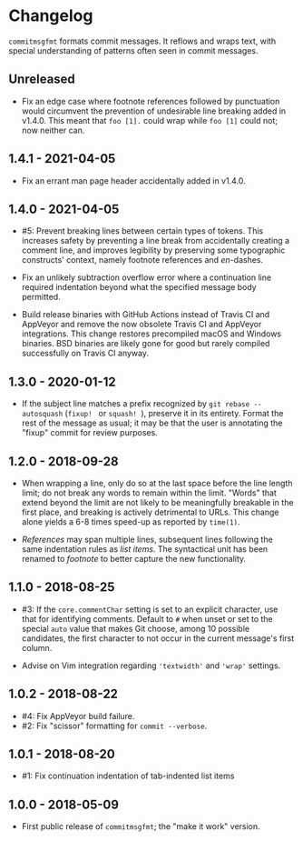 # Changelog

`commitmsgfmt` formats commit messages. It reflows and wraps text, with special
understanding of patterns often seen in commit messages.

## Unreleased

- Fix an edge case where footnote references followed by punctuation would
  circumvent the prevention of undesirable line breaking added in v1.4.0. This
  meant that `foo [1].` could wrap while `foo [1]` could not; now neither can.

## 1.4.1 - 2021-04-05

- Fix an errant man page header accidentally added in v1.4.0.

## 1.4.0 - 2021-04-05

- #5: Prevent breaking lines between certain types of tokens. This increases
  safety by preventing a line break from accidentally creating a comment line,
  and improves legibility by preserving some typographic constructs' context,
  namely footnote references and _en_-dashes.

- Fix an unlikely subtraction overflow error where a continuation line required
  indentation beyond what the specified message body permitted.

- Build release binaries with GitHub Actions instead of Travis CI and AppVeyor
  and remove the now obsolete Travis CI and AppVeyor integrations. This change
  restores precompiled macOS and Windows binaries. BSD binaries are likely gone
  for good but rarely compiled successfully on Travis CI anyway.

## 1.3.0 - 2020-01-12

- If the subject line matches a prefix recognized by `git rebase --autosquash`
  (`fixup! ` or `squash! `), preserve it in its entirety. Format the rest of
  the message as usual; it may be that the user is annotating the "fixup"
  commit for review purposes.

## 1.2.0 - 2018-09-28

- When wrapping a line, only do so at the last space before the line length
  limit; do not break any words to remain within the limit. "Words" that extend
  beyond the limit are not likely to be meaningfully breakable in the first
  place, and breaking is actively detrimental to URLs. This change alone yields
  a 6-8 times speed-up as reported by `time(1)`.

- _References_ may span multiple lines, subsequent lines following the same
  indentation rules as _list items_. The syntactical unit has been renamed to
  _footnote_ to better capture the new functionality.

## 1.1.0 - 2018-08-25

- #3: If the `core.commentChar` setting is set to an explicit character, use
  that for identifying comments. Default to `#` when unset or set to the
  special `auto` value that makes Git choose, among 10 possible candidates, the
  first character to not occur in the current message's first column.

- Advise on Vim integration regarding `'textwidth'` and `'wrap'` settings.

## 1.0.2 - 2018-08-22

- #4: Fix AppVeyor build failure.
- #2: Fix "scissor" formatting for `commit --verbose`.

## 1.0.1 - 2018-08-20

- #1: Fix continuation indentation of tab-indented list items

## 1.0.0 - 2018-05-09

- First public release of `commitmsgfmt`; the "make it work" version.
